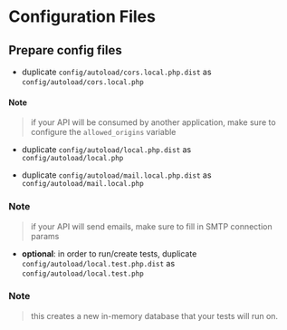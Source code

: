 # Configuration Files

## Prepare config files

* duplicate `config/autoload/cors.local.php.dist` as `config/autoload/cors.local.php` 
#### Note
> if your API will be consumed by another application, make sure to configure the `allowed_origins` variable

* duplicate `config/autoload/local.php.dist` as `config/autoload/local.php`

* duplicate `config/autoload/mail.local.php.dist` as `config/autoload/mail.local.php` 

### Note
> if your API will send emails, make sure to fill in SMTP connection params


* **optional**: in order to run/create tests, duplicate `config/autoload/local.test.php.dist` as `config/autoload/local.test.php`

### Note
> this creates a new in-memory database that your tests will run on.
